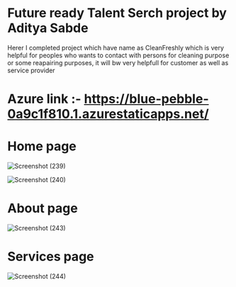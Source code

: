 # Future ready Talent Serch project by Aditya Sabde
Herer I completed project which have name as CleanFreshly which is very helpful for peoples who wants to contact with persons for cleaning purpose or some reapairing purposes, it will bw very helpfull for customer as well as service provider

# Azure link :-  https://blue-pebble-0a9c1f810.1.azurestaticapps.net/

# Home page

![Screenshot (239)](https://user-images.githubusercontent.com/84443116/181767298-c1caf9aa-93da-4645-93ed-708d478dc4c7.png)

![Screenshot (240)](https://user-images.githubusercontent.com/84443116/181767378-f1cf07ed-5098-4fdd-9d87-fabd0f2b76c7.png)

# About page

![Screenshot (243)](https://user-images.githubusercontent.com/84443116/181767497-4ef23090-3581-4852-b1b8-54b9c3c377d9.png)

# Services page

![Screenshot (244)](https://user-images.githubusercontent.com/84443116/181767589-f83041da-a9c9-4cfc-9bb2-beebaf2f715f.png)
